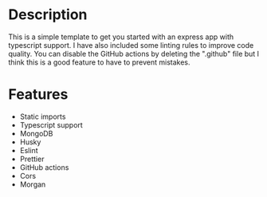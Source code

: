 # Description

This is a simple template to get you started with an express app with typescript support. I have also included some linting rules to improve code quality. You can disable the GitHub actions by deleting the ".github" file but I think this is a good feature to have to prevent mistakes.

# Features

- Static imports
- Typescript support
- MongoDB
- Husky
- Eslint
- Prettier
- GitHub actions
- Cors
- Morgan
